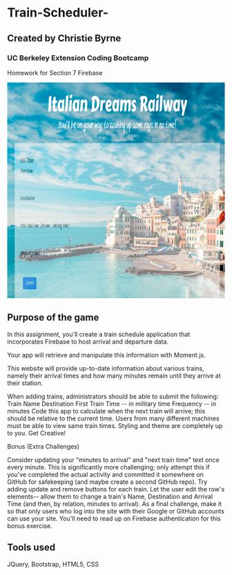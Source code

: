 # Train-Scheduler-

## Created by Christie Byrne
### UC Berkeley Extension Coding Bootcamp

Homework for Section 7 Firebase


<img src="assets/images/readmephoto.png" width="680px" height= "500px" title="screenshot">


## Purpose of the game
In this assignment, you'll create a train schedule application that incorporates Firebase to host arrival and departure data. 

Your app will retrieve and manipulate this information with Moment.js. 

This website will provide up-to-date information about various trains, namely their arrival times and how many minutes remain until they arrive at their station.


When adding trains, administrators should be able to submit the following:
Train Name
Destination 
First Train Time -- in military time
Frequency -- in minutes
Code this app to calculate when the next train will arrive; this should be relative to the current time.
Users from many different machines must be able to view same train times.
Styling and theme are completely up to you. Get Creative!


Bonus (Extra Challenges)


Consider updating your "minutes to arrival" and "next train time" text once every minute. This is significantly more challenging; only attempt this if you've completed the actual activity and committed it somewhere on GitHub for safekeeping (and maybe create a second GitHub repo).
Try adding update and remove buttons for each train. Let the user edit the row's elements-- allow them to change a train's Name, Destination and Arrival Time (and then, by relation, minutes to arrival).
As a final challenge, make it so that only users who log into the site with their Google or GitHub accounts can use your site. You'll need to read up on Firebase authentication for this bonus exercise.


## Tools used

JQuery, Bootstrap, HTML5, CSS
